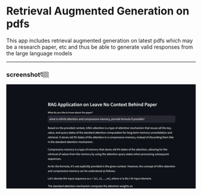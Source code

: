 # Retrieval Augmented Generation on pdfs

This app includes retrieval augmented generation on latest pdfs which may be a research paper, etc and thus be able to generate valid responses from the large language models
****
### screenshot👇🏼
![streamlit image](https://github.com/ishaq88/GenAI/blob/main/pdf_rag/Screenshot%202024-04-26%20190032.png)

